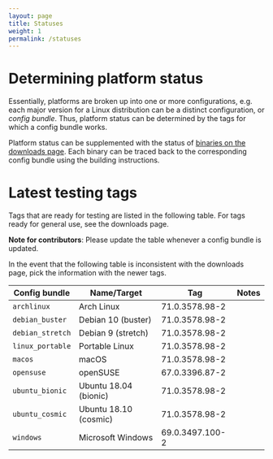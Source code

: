 ```yaml
---
layout: page
title: Statuses
weight: 1
permalink: /statuses
---
```


# Determining platform status

Essentially, platforms are broken up into one or more configurations, e.g. each major version for a Linux distribution can be a distinct configuration, or *config bundle*. Thus, platform status can be determined by the tags for which a config bundle works.

Platform status can be supplemented with the status of [binaries on the downloads page](https://ungoogled-software.github.io/ungoogled-chromium-binaries/). Each binary can be traced back to the corresponding config bundle using the building instructions.

# Latest testing tags

Tags that are ready for testing are listed in the following table. For tags ready for general use, see the downloads page.

**Note for contributors**: Please update the table whenever a config bundle is updated.

In the event that the following table is inconsistent with the downloads page, pick the information with the newer tags.

**Config bundle** | **Name/Target** | **Tag** | **Notes**
----------------- | --------------- | ------- | ---------
`archlinux` | Arch Linux | 71.0.3578.98-2
`debian_buster` | Debian 10 (buster) | 71.0.3578.98-2
`debian_stretch` | Debian 9 (stretch) | 71.0.3578.98-2
`linux_portable` | Portable Linux | 71.0.3578.98-2
`macos` | macOS | 71.0.3578.98-2
`opensuse` | openSUSE | 67.0.3396.87-2
`ubuntu_bionic` | Ubuntu 18.04 (bionic) | 71.0.3578.98-2
`ubuntu_cosmic` | Ubuntu 18.10 (cosmic) | 71.0.3578.98-2
`windows` | Microsoft Windows | 69.0.3497.100-2
